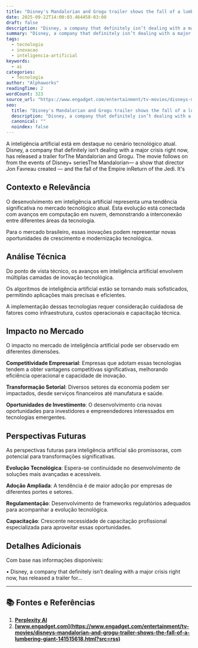 ```yaml
---
title: "Disney's Mandalorian and Grogu trailer shows the fall of a lumbering giant"
date: 2025-09-22T14:00:03.464458-03:00
draft: false
description: "Disney, a company that definitely isn’t dealing with a major crisis right now, has released a trailer forThe Mandalorian and Grogu. The movie follows on from..."
summary: "Disney, a company that definitely isn’t dealing with a major crisis right now, has released a trailer forThe Mandalorian and Grogu. The movie follows on from..."
tags:
  - tecnologia
  - inovacao
  - inteligencia-artificial
keywords:
  - ai
categories:
  - Tecnologia
author: "Alphaworks"
readingTime: 2
wordCount: 323
source_url: "https://www.engadget.com/entertainment/tv-movies/disneys-mandalorian-and-grogu-trailer-shows-the-fall-of-a-lumbering-giant-141515618.html?src=rss"
seo:
  title: "Disney's Mandalorian and Grogu trailer shows the fall of a lumbering giant"
  description: "Disney, a company that definitely isn’t dealing with a major crisis right now, has released a trailer forThe Mandalorian and Grogu. The movie follows on from..."
  canonical: ""
  noindex: false
---
```


A inteligência artificial está em destaque no cenário tecnológico atual. Disney, a company that definitely isn’t dealing with a major crisis right now, has released a trailer forThe Mandalorian and Grogu. The movie follows on from the events of Disney+ seriesThe Mandalorian— a show that director Jon Favreau created — and the fall of the Empire inReturn of the Jedi. It's 

## Contexto e Relevância

O desenvolvimento em inteligência artificial representa uma tendência significativa no mercado tecnológico atual. Esta evolução está conectada com avanços em computação em nuvem, demonstrando a interconexão entre diferentes áreas da tecnologia.

Para o mercado brasileiro, essas inovações podem representar novas oportunidades de crescimento e modernização tecnológica.
## Análise Técnica

Do ponto de vista técnico, os avanços em inteligência artificial envolvem múltiplas camadas de inovação tecnológica.

Os algoritmos de inteligência artificial estão se tornando mais sofisticados, permitindo aplicações mais precisas e eficientes. 

A implementação dessas tecnologias requer consideração cuidadosa de fatores como infraestrutura, custos operacionais e capacitação técnica.
## Impacto no Mercado

O impacto no mercado de inteligência artificial pode ser observado em diferentes dimensões.

**Competitividade Empresarial**: Empresas que adotam essas tecnologias tendem a obter vantagens competitivas significativas, melhorando eficiência operacional e capacidade de inovação.

**Transformação Setorial**: Diversos setores da economia podem ser impactados, desde serviços financeiros até manufatura e saúde.

**Oportunidades de Investimento**: O desenvolvimento cria novas oportunidades para investidores e empreendedores interessados em tecnologias emergentes.


## Perspectivas Futuras

As perspectivas futuras para inteligência artificial são promissoras, com potencial para transformações significativas.

**Evolução Tecnológica**: Espera-se continuidade no desenvolvimento de soluções mais avançadas e acessíveis.

**Adoção Ampliada**: A tendência é de maior adoção por empresas de diferentes portes e setores.

**Regulamentação**: Desenvolvimento de frameworks regulatórios adequados para acompanhar a evolução tecnológica.

**Capacitação**: Crescente necessidade de capacitação profissional especializada para aproveitar essas oportunidades.
## Detalhes Adicionais

Com base nas informações disponíveis:

• Disney, a company that definitely isn’t dealing with a major crisis right now, has released a trailer for...



---

## 📚 Fontes e Referências

1. **[Perplexity AI](https://www.perplexity.ai/)**
2. **[www.engadget.com](https://www.engadget.com/entertainment/tv-movies/disneys-mandalorian-and-grogu-trailer-shows-the-fall-of-a-lumbering-giant-141515618.html?src=rss)**

